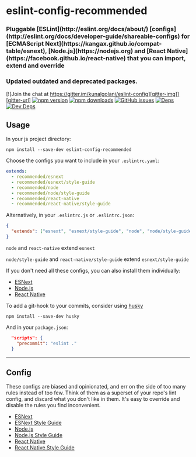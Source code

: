 # eslint-config-recommended

<h3>Pluggable [ESLint](http://eslint.org/docs/about/) [configs](http://eslint.org/docs/developer-guide/shareable-configs) for [ECMAScript Next](https://kangax.github.io/compat-table/esnext), [Node.js](https://nodejs.org) and [React Native](https://facebook.github.io/react-native) that you can import, extend and override</h3>

<h3>Updated outdated and deprecated packages.</h3>

[![Join the chat at https://gitter.im/kunalgolani/eslint-config][gitter-img]][gitter-url]
[![npm version][version-img]][npm-url]
[![npm downloads][downloads-img]][npm-url]
[![GitHub issues][issues-img]][issues-url]
[![Deps][deps-img]][deps-url]
[![Dev Deps][devdeps-img]][deps-url]

## Usage

In your js project directory:

```shell
npm install --save-dev eslint-config-recommended
```

Choose the configs you want to include in your `.eslintrc.yaml`:

```yaml
extends:
  - recommended/esnext
  - recommended/esnext/style-guide
  - recommended/node
  - recommended/node/style-guide
  - recommended/react-native
  - recommended/react-native/style-guide
```

Alternatively, in your `.eslintrc.js` or `.eslintrc.json`:

```json
{
  "extends": ["esnext", "esnext/style-guide", "node", "node/style-guide", "react-native", "react-native/style-guide"]
}
```

`node` and `react-native` extend `esnext`

`node/style-guide` and `react-native/style-guide` extend `esnext/style-guide`

If you don't need all these configs, you can also install them individually:

- [ESNext](https://github.com/kunalgolani/eslint-config/tree/master/packages/esnext)
- [Node.js](https://github.com/kunalgolani/eslint-config/tree/master/packages/node)
- [React Native](https://github.com/kunalgolani/eslint-config/tree/master/packages/react-native)

To add a git-hook to your commits, consider using [husky](https://github.com/typicode/husky)

```shell
npm install --save-dev husky
```

And in your `package.json`:

```json
  "scripts": {
    "precommit": "eslint ."
  }
```

---

## Config

These configs are biased and opinionated, and err on the side of too many rules instead of too few. Think of them as a superset of your repo's lint config, and discard what you don't like in them. It's easy to override and disable the rules you find inconvenient.

- [ESNext](https://github.com/kunalgolani/eslint-config/tree/master/packages/esnext)
- [ESNext Style Guide](https://github.com/kunalgolani/eslint-config/tree/master/packages/esnext/style-guide)
- [Node.js](https://github.com/kunalgolani/eslint-config/tree/master/packages/node)
- [Node.js Style Guide](https://github.com/kunalgolani/eslint-config/tree/master/packages/node/style-guide)
- [React Native](https://github.com/kunalgolani/eslint-config/tree/master/packages/react-native)
- [React Native Style Guide](https://github.com/kunalgolani/eslint-config/tree/master/packages/react-native/style-guide)

[gitter-img]: https://badges.gitter.im/kunalgolani/eslint-config.svg
[gitter-url]: https://gitter.im/kunalgolani/eslint-config?utm_source=badge&utm_medium=badge&utm_campaign=pr-badge&utm_content=badge
[version-img]: https://img.shields.io/npm/v/eslint-config-recommended.svg
[npm-url]: https://www.npmjs.com/package/eslint-config-recommended
[downloads-img]: https://img.shields.io/npm/dt/eslint-config-recommended.svg
[issues-img]: https://img.shields.io/github/issues-raw/kunalgolani/eslint-config.svg?maxAge=2592000
[issues-url]: https://github.com/kunalgolani/eslint-config/issues
[deps-img]: https://img.shields.io/david/kunalgolani/eslint-config.svg
[devdeps-img]: https://img.shields.io/david/dev/kunalgolani/eslint-config.svg
[deps-url]: https://github.com/kunalgolani/eslint-config/blob/master/package.json
